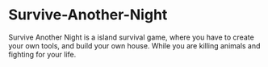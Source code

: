 Survive-Another-Night
=====================

Survive Another Night is a island survival game, where you have to create your own tools, and build your own house. While you are killing animals and fighting for your life.
